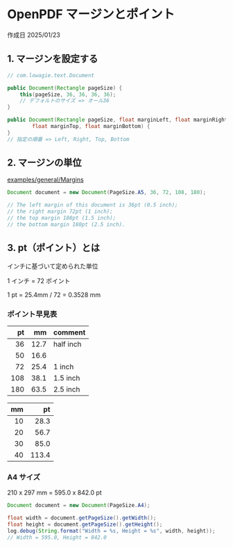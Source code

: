 # OpenPDF マージンとポイント

作成日 2025/01/23

## 1. マージンを設定する

```java
// com.lowagie.text.Document

public Document(Rectangle pageSize) {
    this(pageSize, 36, 36, 36, 36);
    // デフォルトのサイズ => オール36
}

public Document(Rectangle pageSize, float marginLeft, float marginRight,
        float marginTop, float marginBottom) {
}
// 指定の順番 => Left, Right, Top, Bottom
```

## 2. マージンの単位

[examples/general/Margins](https://github.com/LibrePDF/OpenPDF/blob/master/pdf-toolbox/src/test/java/com/lowagie/examples/general/Margins.java)

```java
Document document = new Document(PageSize.A5, 36, 72, 108, 180);

// The left margin of this document is 36pt (0.5 inch);
// the right margin 72pt (1 inch);
// the top margin 108pt (1.5 inch);
// the bottom margin 180pt (2.5 inch).
```

## 3. pt（ポイント）とは

インチに基づいて定められた単位

1 インチ = 72 ポイント

1 pt = 25.4mm / 72 = 0.3528 mm

### ポイント早見表

|  pt |   mm | comment   |
| --: | ---: | --------- |
|  36 | 12.7 | half inch |
|  50 | 16.6 |           |
|  72 | 25.4 | 1 inch    |
| 108 | 38.1 | 1.5 inch  |
| 180 | 63.5 | 2.5 inch  |

|  mm |    pt |
| --: | ----: |
|  10 |  28.3 |
|  20 |  56.7 |
|  30 |  85.0 |
|  40 | 113.4 |

### A4 サイズ

210 x 297 mm = 595.0 x 842.0 pt

```java
Document document = new Document(PageSize.A4);

float width = document.getPageSize().getWidth();
float height = document.getPageSize().getHeight();
log.debug(String.format("Width = %s, Height = %s", width, height));
// Width = 595.0, Height = 842.0
```
